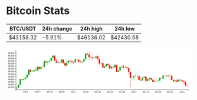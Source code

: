 # Bitcoin Stats

BTC/USDT|24h change|24h high|24h low|
|---|---|---|---|
|$43158.32|-5.91%|$46136.02|$42430.58|

<img src="./chart.svg">
